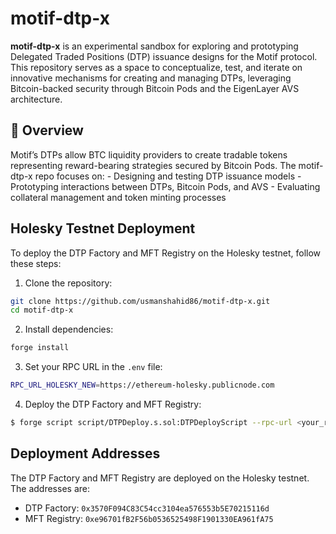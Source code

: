 # motif-dtp-x

**motif-dtp-x** is an experimental sandbox for exploring and prototyping Delegated Traded Positions (DTP) issuance designs for the Motif protocol. This repository serves as a space to conceptualize, test, and iterate on innovative mechanisms for creating and managing DTPs, leveraging Bitcoin-backed security through Bitcoin Pods and the EigenLayer AVS architecture.

## 🚀 Overview

Motif’s DTPs allow BTC liquidity providers to create tradable tokens representing reward-bearing strategies secured by Bitcoin Pods. The motif-dtp-x repo focuses on:
	-	Designing and testing DTP issuance models
	-	Prototyping interactions between DTPs, Bitcoin Pods, and AVS
	-	Evaluating collateral management and token minting processes

## Holesky Testnet Deployment

To deploy the DTP Factory and MFT Registry on the Holesky testnet, follow these steps:

1. Clone the repository:

```bash
git clone https://github.com/usmanshahid86/motif-dtp-x.git
cd motif-dtp-x
```

2. Install dependencies:

```bash
forge install
```

3. Set your RPC URL in the `.env` file:

```bash
RPC_URL_HOLESKY_NEW=https://ethereum-holesky.publicnode.com
```

4. Deploy the DTP Factory and MFT Registry:

```bash
$ forge script script/DTPDeploy.s.sol:DTPDeployScript --rpc-url <your_rpc_url> --private-key <your_private_key>
```

## Deployment Addresses

The DTP Factory and MFT Registry are deployed on the Holesky testnet. The addresses are:

- DTP Factory: `0x3570F094C83C54cc3104ea576553b5E70215116d`
- MFT Registry: `0xe96701fB2F56b0536525498F1901330EA961fA75`

